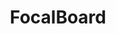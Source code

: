 ---
draft: false
title: FocalBoard
content:
  id: focalboard
  name: FocalBoard
  website: https://www.focalboard.com/
  short_description: Project & Task Management for Software Development Teams
---